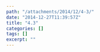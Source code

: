 ```yaml
---
path: "/attachments/2014/12/4-3/"
date: "2014-12-27T11:39:57Z"
title: "4.3"
categories: []
tags: []
excerpt: ""
---
```


